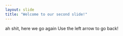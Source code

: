 ```yaml
---
layout: slide
title: "Welcome to our second slide!"
---
```

ah shit, here we go again
Use the left arrow to go back!
